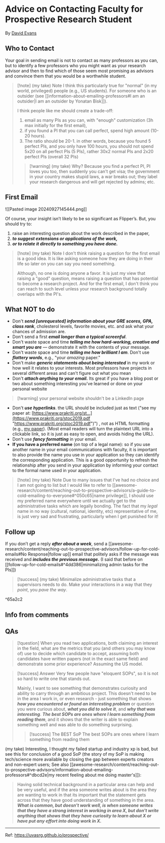 # Advice on Contacting Faculty for Prospective Research Student
By [David Evans](https://uvasrg.github.io)

## Who to Contact
Your goal in sending email is not to contact as many professors as you can, but to identify a few professors who you might want as your research advisor and then to find which of those seem most promising as advisors and convince them that you would be a worthwhile student.

>[!note] (my take) Note
> I think this particularly true for "normal" (in my world, privileged) people (e.g., US students). For someone who is an outsider (see [[information-about-emailing-professors#I am an outsider|I am an outsider by Yonatan Bisk]]).
>
> I think people like me should create a trade-off:
>1. email as many PIs as you can, with "enough" customization (3h max initially for the first email), 
>2. if you found a PI that you can call perfect, spend high amount (10-20 hours).
>3. The ratio should be 20-1. in other words, because you found 5 perfect PIs, and you only have 100 hours, you should not spend 5x20 on all perfect PIs (5 PIs), rather 30x2 normal PIs and 2x20 perfect PIs (overall 32 PIs)
>
>>[!warning] (my take) Why?
>>Because you find a perfect PI, PI loves you too, then suddenly you can't get visa; the government in your country makes stupid laws, a war breaks out; they label your research dangerous and will get rejected by admins; etc.

## First Email

![[Pasted image 20240927145444.png]]

Of course, your insight isn’t likely to be so significant as Flipper’s. But, you should try to:
1. raise an interesting question about the work described in the paper, 
2. ***to suggest extensions or applications of the work,*** 
3. ***or to relate it directly to something you have done.***

>[!note] (my take) Note
> I don't think raising a question for the first email is a good idea. It is like asking someone how they are doing in their life so later on you can say you need something.
>
>Although, no one is doing anyone a favor. It is just my view that raising a "good" question, means raising a question that has potential to become a research project. And for the first email, I don't think you can reach to such level unless your research background totally overlaps with the PI's.

## What NOT to do
- Don't ***send \[unrequested\] information about your GRE scores, GPA, class rank***, cholesterol levels, favorite movies, etc. and ask what your chances of admission are.
- Don't send a first ***email longer than a typical screenful***.
- Don't waste space and time ***telling me how hard-working, creative and smart you are*** — demonstrate it with the contents of your message.
- Don't waste space and time ***telling me how brilliant I am***. Don't use ***flattery words***, e.g., "your *amazing* paper."
- Don't make ***generic statements about being interested*** in my work or how well it relates to your interests. Most professors have projects in several different areas and can't figure out what you mean
- Don't ***attach anything to your email.*** Its great if you have a blog post or two about something interesting you've learned or done on your personal website
>[!warning] your personal website shouldn't be a LinkedIn page
- Don't ***use hyperlinks***. the URL should be included just as text ("see my paper at: [https://www.prakriti.org/st...](https://www.prakriti.org/stoc2019.pdf "https://www.prakriti.org/stoc2019.pdf")") , not as HTML formatting (e.g., [my paper](https://www.prakriti.org/stoc2019.pdf "https://www.prakriti.org/stoc2019.pdf")). (Most email readers will turn the plaintext URL into a clickable link, so it is just as easy to open, and avoids hiding the URL).
- Don't use ***fancy formatting*** in your email.
- **If you have a preferred name** (on top of a legal name): so if you use another name in your email communications with faculty, it is important to also provide the name you use in your application so they can identify the corresponding application. This is a good opportunity to refresh the relationship after you send in your application by informing your contact to the formal name used in your application.

>[!note] (my take) Note
> Due to many issues that I've had no choice and I am not going to list but I would like to refer to [[awesome-research/content/reaching-out-to-prospective-advisors/a-guide-to-cold-emailing-to-everyone#^050c65|name privilege]], I should use my preferred name everywhere until we actually get to the administrative tasks which are legally bonding. The fact that my *legal* name in no way (cultural, national, identity, etc) representative of me, is just very sad and frustrating, particularly when I get punished for it!
## Follow up
If you don’t get a reply ***after about a week***, send a [[awesome-research/content/reaching-out-to-prospective-advisors/follow-up-for-cold-emails#No Response|follow up]] email that politely asks if the message was received and ***includes the previous message.*** (I said that before on [[follow-up-for-cold-emails#^4dd386|minimalizing admin tasks for the PIs]])

>[!success]
>(my take) Minimalize administrative tasks that a supervisors needs to do. Make your interactions in a way that they *point*, you *pave the way*.

^65a2c2

## Info from comments


## QAs

>[!question]
>When you read two applications, both claiming an interest in the field, what are the metrics that you (and others you may know of) use to decide which candidate to accept, assuming both candidates have written papers (not in the exact same field) and demonstrate some prior experience? Assuming the US model.

>[!success] Answer
>Very few people have "eloquent SOPs", so it is not so hard to write one that stands out.
>
>Mainly, I want to see something that demonstrates curiosity and ability to carry through an ambitious project. This doesn't need to be in the area I work in, or even research - just something that shows ***how you encountered or found an interesting problem*** or question you were curious about, ***what you did to solve it***, and ***why that was interesting***. 
>***The best SOPs are ones where I learn something from reading them***, and it shows that the writer is able to explain something well and was able to do something surprising.
>
>>[!success] The BEST SoP
>>The best SOPs are ones where I learn something from reading them


(my take) Interesting, I thought my failed startup and industry xp is bad, but see this for conclusion of a good SoP (the story of my SoP is making tech/science more available by closing the gap between experts creators and non-expert users; See also [[awesome-research/content/reaching-out-to-prospective-advisors/information-about-emailing-professors#^dbcd2e|my recent feeling about me doing master's]]):
>Having solid technical background in a particular area can help and be very useful, and if the area someone writes about is the area they are wanting to work in that its important that the statement gets across that they have good understanding of something in the area. ***What is common, but doesn't work well, is when someone writes that they have a strong interest in working in area X, but don't write anything that shows that they have curiosity to learn about X or have put any effort into doing work in X.***

---

Ref: https://uvasrg.github.io/prospective/